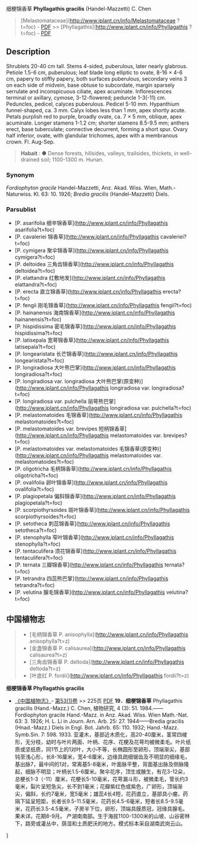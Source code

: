 细梗锦香草 **Phyllagathis gracilis** (Handel-Mazzetti) C. Chen

> [Melastomataceae](http://www.iplant.cn/info/Melastomataceae ?t=foc) - [PDF](http://iplant.cn/foc/pdf/Melastomataceae.pdf) >> [Phyllagathis](http://www.iplant.cn/info/Phyllagathis ?t=foc) - [PDF](http://www.iplant.cn/foc/pdf/Phyllagathis.pdf)
## Description

Shrublets 20-40 cm tall. Stems 4-sided, puberulous, later nearly glabrous. Petiole 1.5-6 cm, puberulous; leaf blade long elliptic to ovate, 8-16 × 4-6 cm, papery to stiffly papery, both surfaces puberulous, secondary veins 3 on each side of midvein, base obtuse to subcordate, margin sparsely serrulate and inconspicuous ciliate, apex acuminate. Inflorescences terminal or axillary, cymose, 3-12-flowered; peduncle 1-3(-11) cm. Peduncles, pedicel, calyces puberulous. Pedicel 5-10 mm. Hypanthium funnel-shaped, ca. 3 mm. Calyx lobes less than 1 mm, apex shortly acute. Petals purplish red to purple, broadly ovate, ca. 7 × 5 mm, oblique, apex acuminate. Longer stamens 1-1.2 cm; shorter stamens 8.5-9.5 mm; anthers erect, base tuberculate; connective decurrent, forming a short spur. Ovary half inferior, ovate, with glandular trichomes, apex with a membranous crown. Fl. Aug-Sep.

> **Habait** : 
>● Dense forests, hillsides, valleys, trailsides, thickets, in well-drained soil; 1100-1300 m. Hunan.

### Synonym
*Fordiophyton gracile* Handel-Mazzetti, Anz. Akad. Wiss. Wien, Math.-Naturwiss. Kl. 63: 10. 1926; *Bredia gracilis* (Handel-Mazzetti) Diels.

### Parsublist

* [P.  asarifolia  细辛锦香草](http://www.iplant.cn/info/Phyllagathis asarifolia?t=foc)
* [P.  cavaleriei  锦香草](http://www.iplant.cn/info/Phyllagathis cavaleriei?t=foc)
* [P.  cymigera  聚伞锦香草](http://www.iplant.cn/info/Phyllagathis cymigera?t=foc)
* [P.  deltoidea  三角齿锦香草](http://www.iplant.cn/info/Phyllagathis deltoidea?t=foc)
* [P.  elattandra  红敷地发](http://www.iplant.cn/info/Phyllagathis elattandra?t=foc)
* [P.  erecta  直立锦香草](http://www.iplant.cn/info/Phyllagathis erecta?t=foc)
* [P.  fengii  刚毛锦香草](http://www.iplant.cn/info/Phyllagathis fengii?t=foc)
* [P.  hainanensis  海南锦香草](http://www.iplant.cn/info/Phyllagathis hainanensis?t=foc)
* [P.  hispidissima  密毛锦香草](http://www.iplant.cn/info/Phyllagathis hispidissima?t=foc)
* [P.  latisepala  宽萼锦香草](http://www.iplant.cn/info/Phyllagathis latisepala?t=foc)
* [P.  longearistata  长芒锦香草](http://www.iplant.cn/info/Phyllagathis longearistata?t=foc)
* [P.  longiradiosa  大叶熊巴掌](http://www.iplant.cn/info/Phyllagathis longiradiosa?t=foc)
* [P.  longiradiosa var. longiradiosa  大叶熊巴掌(原变种)](http://www.iplant.cn/info/Phyllagathis longiradiosa var. longiradiosa?t=foc)
* [P.  longiradiosa var. pulchella  丽萼熊巴掌](http://www.iplant.cn/info/Phyllagathis longiradiosa var. pulchella?t=foc)
* [P.  melastomatoides  毛锦香草](http://www.iplant.cn/info/Phyllagathis melastomatoides?t=foc)
* [P.  melastomatoides var. brevipes  短柄锦香草](http://www.iplant.cn/info/Phyllagathis melastomatoides var. brevipes?t=foc)
* [P.  melastomatoides var. melastomatoides  毛锦香草(原变种)](http://www.iplant.cn/info/Phyllagathis melastomatoides var. melastomatoides?t=foc)
* [P.  oligotricha  毛柄锦香草](http://www.iplant.cn/info/Phyllagathis oligotricha?t=foc)
* [P.  ovalifolia  卵叶锦香草](http://www.iplant.cn/info/Phyllagathis ovalifolia?t=foc)
* [P.  plagiopetala  偏斜锦香草](http://www.iplant.cn/info/Phyllagathis plagiopetala?t=foc)
* [P.  scorpiothyrsoides  斑叶锦香草](http://www.iplant.cn/info/Phyllagathis scorpiothyrsoides?t=foc)
* [P.  setotheca  刺蕊锦香草](http://www.iplant.cn/info/Phyllagathis setotheca?t=foc)
* [P.  stenophylla  窄叶锦香草](http://www.iplant.cn/info/Phyllagathis stenophylla?t=foc)
* [P.  tentaculifera  须花锦香草](http://www.iplant.cn/info/Phyllagathis tentaculifera?t=foc)
* [P.  ternata  三瓣锦香草](http://www.iplant.cn/info/Phyllagathis ternata?t=foc)
* [P.  tetrandra  四蕊熊巴掌](http://www.iplant.cn/info/Phyllagathis tetrandra?t=foc)
* [P.  velutina  腺毛锦香草](http://www.iplant.cn/info/Phyllagathis velutina?t=foc)

## 中国植物志

> * [毛柄锦香草  P.  anisophylla](http://www.iplant.cn/info/Phyllagathis anisophylla?t=z)
> * [金盏锦香草  P.  calisaurea](http://www.iplant.cn/info/Phyllagathis calisaurea?t=z)
> * [三角齿锦香草  P.  deltoda](http://www.iplant.cn/info/Phyllagathis deltoda?t=z)
> * [叶底红  P.  fordii](http://www.iplant.cn/info/Phyllagathis fordii?t=z)

**细梗锦香草 Phyllagathis gracilis**

* [《中国植物志》](http://www.iplant.cn/frps)- [第53(1)卷](http://www.iplant.cn/frps/vol/53(1)) >> 225页 [PDF](http://www.iplant.cn/frps/pdf/53(1)/225a.PDF)
**19．细梗锦香草**
Phyllagathis gracilis (Hand.-Mazz.) C. Chen, 植物研究, 4 (3): 51. 1984.——Fordiophyton gracile Hand.-Mazz. in Anz. Akad. Wiss. Wien Math.-Nat. 63: 3. 1926; H. L. Li in Journ. Arn. Arb. 25: 27. 1944——Bredia gracilis (Hnad.-Mazz.) Diels in Engl. Bot. Jahrb. 65: 110. 1932; Hand.-Mazz. Symb.Sin. 7: 598. 1933.
亚灌木，基部近木质化，高20-40厘米，茎常四棱形，无分枝，幼时与叶片两面、叶柄、花序、花梗及花萼均被微柔毛。叶片纸质或坚纸质，同1节上的1对叶，大小不等，长椭圆形至卵形，顶端渐尖，基部钝至浅心形，长8-16厘米，宽4-6厘米，边缘具疏细锯齿及不明显的细缘毛，基出脉7，最中间的1对，常离基5-8毫米，叶面脉平整，背面基出脉及侧脉隆起，细脉不明显；叶柄长1.5-6厘米。聚伞花序，顶生或腋生，有花3-12朵，总梗长1-3（-11）厘米，花梗长5-10毫米，花萼漏斗形，被微柔毛，管长约3毫米，裂片呈短急尖，长不到1毫米；花瓣紫红色或紫色，广卵形，顶端渐尖，偏斜，长约7毫米，宽5毫米；雄蕊4长4短，花药直立，基部具小瘤，药隔下延呈短距，长者长9.5-11.5毫米，花药长4.5-6毫米，短者长8.5-9.5毫米，花药长3.5-4.5毫米，子房半下位，卵形，顶端具膜质冠，冠缘具腺毛。果未详。花期8-9月。
产湖南南部。生于海拔1100-1300米的山坡、山谷密林下，路旁或灌丛中，荫湿和土质肥沃的地方。模式标本采自湖南武岗云山。

}